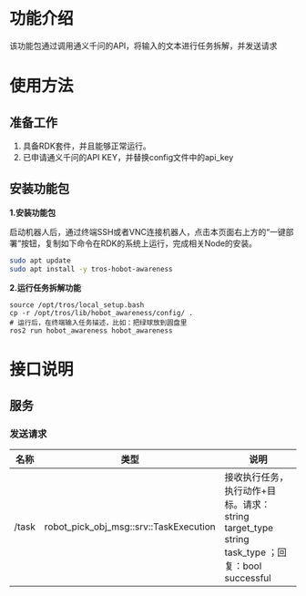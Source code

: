 # 功能介绍

该功能包通过调用通义千问的API，将输入的文本进行任务拆解，并发送请求

# 使用方法

## 准备工作

1. 具备RDK套件，并且能够正常运行。
2. 已申请通义千问的API KEY，并替换config文件中的api_key

## 安装功能包

**1.安装功能包**

启动机器人后，通过终端SSH或者VNC连接机器人，点击本页面右上方的“一键部署”按钮，复制如下命令在RDK的系统上运行，完成相关Node的安装。

```bash
sudo apt update
sudo apt install -y tros-hobot-awareness
```

**2.运行任务拆解功能**

```shell
source /opt/tros/local_setup.bash
cp -r /opt/tros/lib/hobot_awareness/config/ .
# 运行后，在终端输入任务描述，比如：把绿球放到圆盘里
ros2 run hobot_awareness hobot_awareness
```


# 接口说明

## 服务

### 发送请求

|名称  | 类型                                    | 说明            |
|------| -------------------------------------------| --------------------------------|
|/task |robot_pick_obj_msg::srv::TaskExecution      | 接收执行任务，执行动作+目标。请求：string target_type string task_type ；回复：bool successful|